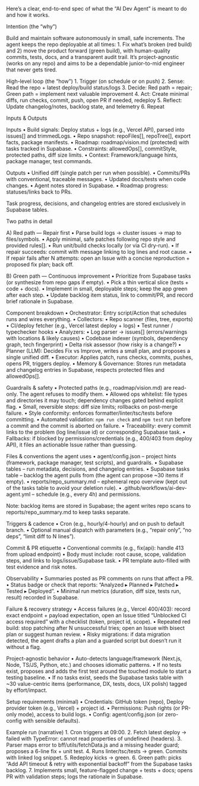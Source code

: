 Here’s a clear, end-to-end spec of what the “AI Dev Agent” is meant to do and how it works.

Intention (the “why”)

Build and maintain software autonomously in small, safe increments. The agent keeps the repo deployable at all times:
	1.	Fix what’s broken (red build) and 2) move the product forward (green build), with human-quality commits, tests, docs, and a transparent audit trail. It’s project-agnostic (works on any repo) and aims to be a dependable junior-to-mid engineer that never gets tired.

High-level loop (the “how”)
	1.	Trigger (on schedule or on push)
	2.	Sense: Read the repo + latest deploy/build status/logs
	3.	Decide: Red path = repair; Green path = implement next valuable improvement
	4.	Act: Create minimal diffs, run checks, commit, push, open PR if needed, redeploy
	5.	Reflect: Update changelog/notes, backlog state, and telemetry
	6.	Repeat

Inputs & Outputs

Inputs
	•	Build signals: Deploy status + logs (e.g., Vercel API), parsed into issues[] and trimmedLogs.
	•	Repo snapshot: repoFiles[], repoTree[], export facts, package manifests.
	•	Roadmap: roadmap/vision.md (protected) with tasks tracked in Supabase.
	•	Constraints: allowedOps[], commitStyle, protected paths, diff size limits.
	•	Context: Framework/language hints, package manager, test commands.

Outputs
	•	Unified diff (single patch per run when possible).
	•	Commits/PRs with conventional, traceable messages.
	•	Updated docs/tests when code changes.
	•	Agent notes stored in Supabase.
	•	Roadmap progress: statuses/links back to PRs.

Task progress, decisions, and changelog entries are stored exclusively in Supabase tables.

Two paths in detail

A) Red path — Repair first
	•	Parse build logs → cluster issues → map to files/symbols.
	•	Apply minimal, safe patches following repo style and provided rules[].
	•	Run unit/build checks locally (or via CI dry-run).
	•	If repair succeeds: commit with message linking to log lines and root cause.
	•	If repair fails after N attempts: open an Issue with a concise reproduction + proposed fix plan; back off.

B) Green path — Continuous improvement
	•	Prioritize from Supabase tasks (or synthesize from repo gaps if empty).
	•	Pick a thin vertical slice (tests + code + docs).
	•	Implement in small, deployable steps; keep the app green after each step.
	•	Update backlog item status, link to commit/PR, and record brief rationale in Supabase.

Component breakdown
	•	Orchestrator: Entry script/Action that schedules runs and wires everything.
	•	Collectors:
	•	Repo scanner (files, tree, exports)
	•	CI/deploy fetcher (e.g., Vercel latest deploy + logs)
	•	Test runner / typechecker hooks
	•	Analyzers:
	•	Log parser → issues[] (errors/warnings with locations & likely causes)
	•	Codebase indexer (symbols, dependency graph, tech fingerprint)
	•	Delta risk assessor (how risky is a change?)
	•	Planner (LLM): Decides Fix vs Improve, writes a small plan, and proposes a single unified diff.
	•	Executor: Applies patch, runs checks, commits, pushes, opens PR, triggers deploy.
	•	Memory & Governance: Stores run metadata and changelog entries in Supabase, respects protected files and allowedOps[].

Guardrails & safety
	•	Protected paths (e.g., roadmap/vision.md) are read-only. The agent refuses to modify them.
	•	Allowed ops whitelist: file types and directories it may touch; dependency changes gated behind explicit flag.
	•	Small, reversible steps: diff size limits; rollbacks on post-merge failure.
	•	Style conformity: enforces formatter/linter/tsc/tests before committing.
        •       Automated validation: `npm run check` and `npm test` run before a commit and the commit is aborted on failure.
	•	Traceability: every commit links to the problem (log line/issue id) or corresponding Supabase task.
	•	Fallbacks: if blocked by permissions/credentials (e.g., 400/403 from deploy API), it files an actionable Issue rather than guessing.

Files & conventions the agent uses
	•	agent/config.json – project hints (framework, package manager, test scripts), and guardrails.
	•	Supabase tables – run metadata, decisions, and changelog entries.
	•	Supabase tasks table – backlog the agent pulls from (the agent can propose ~30 items if empty).
	•	reports/repo_summary.md – ephemeral repo overview (kept out of the tasks table to avoid your deletion rule).
	•	.github/workflows/ai-dev-agent.yml – schedule (e.g., every 4h) and permissions.

Note: backlog items are stored in Supabase; the agent writes repo scans to reports/repo_summary.md to keep tasks separate.

Triggers & cadence
	•	Cron (e.g., hourly/4-hourly) and on push to default branch.
	•	Optional manual dispatch with parameters (e.g., “repair only”, “no deps”, “limit diff to N lines”).

Commit & PR etiquette
	•	Conventional commits (e.g., fix(api): handle 413 from upload endpoint)
	•	Body must include: root cause, scope, validation steps, and links to logs/issue/Supabase task.
	•	PR template auto-filled with test evidence and risk notes.

Observability
	•	Summaries posted as PR comments on runs that affect a PR.
	•	Status badge or check that reports: “Analyzed ▸ Planned ▸ Patched ▸ Tested ▸ Deployed”.
	•	Minimal run metrics (duration, diff size, tests run, result) recorded in Supabase.

Failure & recovery strategy
	•	Access failures (e.g., Vercel 400/403): record exact endpoint + payload expectation, open an Issue titled “Unblocked CI access required” with a checklist (token, project id, scope).
	•	Repeated red build: stop patching after N unsuccessful tries; open an Issue with bisect plan or suggest human review.
	•	Risky migrations: if data migration detected, the agent drafts a plan and a guarded script but doesn’t run it without a flag.

Project-agnostic behavior
	•	Auto-detects language/framework (Next.js, Node, TS/JS, Python, etc.) and chooses idiomatic patterns.
	•	If no tests exist, proposes and adds the first test around the touched module to start a testing baseline.
	•	If no tasks exist, seeds the Supabase tasks table with ~30 value-centric items (performance, DX, tests, docs, UX polish) tagged by effort/impact.

Setup requirements (minimal)
	•	Credentials: GitHub token (repo), Deploy provider token (e.g., Vercel) + project id.
	•	Permissions: Push rights (or PR-only mode), access to build logs.
	•	Config: agent/config.json (or zero-config with sensible defaults).

Example run (narrative)
	1.	Cron triggers at 09:00.
	2.	Fetch latest deploy → failed with TypeError: cannot read properties of undefined (headers).
	3.	Parser maps error to bff/utils/fetchData.js and a missing header guard; proposes a 6-line fix + unit test.
	4.	Runs linter/tsc/tests → green. Commits with linked log snippet.
	5.	Redeploy kicks → green.
	6.      Green path: picks “Add API timeout & retry with exponential backoff” from the Supabase tasks backlog.
	7.	Implements small, feature-flagged change + tests + docs; opens PR with validation steps; logs the rationale in Supabase.
